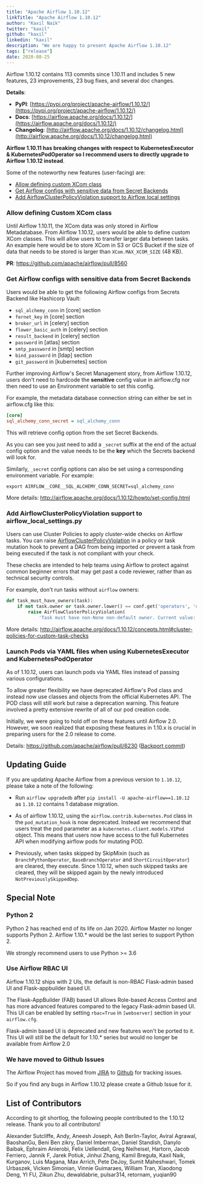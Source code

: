 ```yaml
---
title: "Apache Airflow 1.10.12"
linkTitle: "Apache Airflow 1.10.12"
author: "Kaxil Naik"
twitter: "kaxil"
github: "kaxil"
linkedin: "kaxil"
description: "We are happy to present Apache Airflow 1.10.12"
tags: ["release"]
date: 2020-08-25
---
```


Airflow 1.10.12 contains 113 commits since 1.10.11 and includes 5 new features, 23 improvements, 23 bug fixes,
and several doc changes.

**Details**:

* **PyPI**: [https://pypi.org/project/apache-airflow/1.10.12/](https://pypi.org/project/apache-airflow/1.10.12/)
* **Docs**: [https://airflow.apache.org/docs/1.10.12/](https://airflow.apache.org/docs/1.10.12/)
* **Changelog**: [http://airflow.apache.org/docs/1.10.12/changelog.html](http://airflow.apache.org/docs/1.10.12/changelog.html)


**Airflow 1.10.11 has breaking changes with respect to
KubernetesExecutor & KubernetesPodOperator so I recommend users to directly upgrade to Airflow 1.10.12 instead**.

Some of the noteworthy new features (user-facing) are:

- [Allow defining custom XCom class](https://github.com/apache/airflow/pull/8560)
- [Get Airflow configs with sensitive data from Secret Backends](https://github.com/apache/airflow/pull/9645)
- [Add AirflowClusterPolicyViolation support to Airflow local settings](https://github.com/apache/airflow/pull/10282)

### Allow defining Custom XCom class

Until Airflow 1.10.11, the XCom data was only stored in Airflow Metadatabase. From Airflow 1.10.12, users
would be able to define custom XCom classes. This will allow users to transfer larger data between tasks.
An example here would be to store XCom in S3 or GCS Bucket if the size of data that needs to be stored is larger
than `XCom.MAX_XCOM_SIZE` (48 KB).

**PR**: https://github.com/apache/airflow/pull/8560

### Get Airflow configs with sensitive data from Secret Backends

Users would be able to get the following Airflow configs from Secrets Backend like Hashicorp Vault:

   - `sql_alchemy_conn` in [core] section
   - `fernet_key` in [core] section
   - `broker_url` in [celery] section
   - `flower_basic_auth` in [celery] section
   - `result_backend` in [celery] section
   - `password` in [atlas] section
   - `smtp_password` in [smtp] section
   - `bind_password` in [ldap] section
   - `git_password` in [kubernetes] section

Further improving Airflow's Secret Management story, from Airflow 1.10.12, users don't need to hardcode
the **sensitive** config value in airflow.cfg nor then need to use an Environment variable to set this config.

For example, the metadata database connection string can either be set in airflow.cfg like this:

```ini
[core]
sql_alchemy_conn_secret = sql_alchemy_conn
```
This will retrieve config option from the set Secret Backends.

As you can see you just need to add a `_secret` suffix at the end of the actual config option
and the value needs to be the **key** which the Secrets backend will look for.

Similarly, `_secret` config options can also be set using a corresponding environment variable. For example:

```
export AIRFLOW__CORE__SQL_ALCHEMY_CONN_SECRET=sql_alchemy_conn
```

More details: http://airflow.apache.org/docs/1.10.12/howto/set-config.html

### Add AirflowClusterPolicyViolation support to airflow_local_settings.py

Users can use Cluster Policies to apply cluster-wide checks on Airflow
tasks. You can raise [AirflowClusterPolicyViolation](http://airflow.apache.org/docs/1.10.12/_api/airflow/exceptions/index.html#airflow.exceptions.AirflowClusterPolicyViolation)
in a policy or task mutation hook to prevent a DAG from being
imported or prevent a task from being executed if the task is not compliant with
your check.

These checks are intended to help teams using Airflow to protect against common
beginner errors that may get past a code reviewer, rather than as technical
security controls.

For example, don't run tasks without `airflow` owners:

```python
def task_must_have_owners(task):
    if not task.owner or task.owner.lower() == conf.get('operators', 'default_owner'):
        raise AirflowClusterPolicyViolation(
            'Task must have non-None non-default owner. Current value: {}'.format(task.owner))
```

More details: http://airflow.apache.org/docs/1.10.12/concepts.html#cluster-policies-for-custom-task-checks

### Launch Pods via YAML files when using KubernetesExecutor and KubernetesPodOperator

As of 1.10.12, users can launch pods via YAML files instead of passing various configurations.

To allow greater flexibility we have deprecated Airflow's Pod class and instead now use classes and
objects from the official Kubernetes API. The POD class will still work but raise a deprecation
warning. This feature involved a pretty extensive rewrite of all of our pod creation code.

Initially, we were going to hold off on these features until Airflow 2.0. However, we soon
realized that exposing these features in 1.10.x is crucial in preparing users for the 2.0 release to come.

Details: https://github.com/apache/airflow/pull/6230 ([Backport commit](https://github.com/apache/airflow/commit/7aa0f472b57985a952a3e3d0a38f1b2535d93413))


## Updating Guide

If you are updating Apache Airflow from a previous version to `1.10.12`, please take a note of the following:

-   Run `airflow upgradedb` after `pip install -U apache-airflow==1.10.12` as `1.10.12` contains 1 database migration.

-   As of airflow 1.10.12, using the `airflow.contrib.kubernetes.Pod` class in the `pod_mutation_hook` is now
    deprecated. Instead we recommend that users treat the pod parameter as a `kubernetes.client.models.V1Pod` object.
    This means that users now have access to the full Kubernetes API when modifying airflow pods for mutating POD.

-   Previously, when tasks skipped by SkipMixin (such as `BranchPythonOperator`, `BaseBranchOperator` and
    `ShortCircuitOperator`) are cleared, they execute. Since 1.10.12, when such skipped tasks are cleared,
    they will be skipped again by the newly introduced `NotPreviouslySkippedDep`.


## Special Note

### Python 2
Python 2 has reached end of its life on Jan 2020. Airflow Master no longer supports Python 2.
Airflow 1.10.* would be the last series to support Python 2.

We strongly recommend users to use Python >= 3.6

### Use Airflow RBAC UI
Airflow 1.10.12 ships with 2 UIs, the default is non-RBAC Flask-admin based UI and Flask-appbuilder based UI.

The Flask-AppBuilder (FAB) based UI allows Role-based Access Control and has more advanced features compared to
the legacy Flask-admin based UI. This UI can be enabled by setting `rbac=True` in `[webserver]` section in
your `airflow.cfg`.

Flask-admin based UI is deprecated and new features won't be ported to it. This UI will still be the default
for 1.10.* series but would no longer be available from Airflow 2.0

### We have moved to Github Issues

The Airflow Project has moved from [JIRA](https://issues.apache.org/jira/projects/AIRFLOW/issues) to
[Github](https://github.com/apache/airflow/issues) for tracking issues.

So if you find any bugs in Airflow 1.10.12 please create a Github Issue for it.

## List of Contributors

According to git shortlog, the following people contributed to the 1.10.12 release. Thank you to all contributors!

Alexander Sutcliffe, Andy, Aneesh Joseph, Ash Berlin-Taylor, Aviral Agrawal, BaoshanGu, Beni Ben zikry,
Daniel Imberman, Daniel Standish, Danylo Baibak, Ephraim Anierobi, Felix Uellendall, Greg Neiheisel,
Hartorn, Jacob Ferriero, Jannik F, Jarek Potiuk, Jinhui Zhang, Kamil Breguła, Kaxil Naik, Kurganov,
Luis Magana, Max Arrich, Pete DeJoy, Sumit Maheshwari, Tomek Urbaszek, Vicken Simonian, Vinnie Guimaraes,
William Tran, Xiaodong Deng, YI FU, Zikun Zhu, dewaldabrie, pulsar314, retornam, yuqian90
